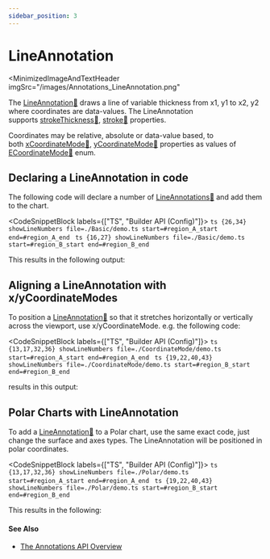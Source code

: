 ```yaml
---
sidebar_position: 3
---
```


# LineAnnotation

<MinimizedImageAndTextHeader 
    imgSrc="/images/Annotations_LineAnnotation.png"
>
The [LineAnnotation:blue_book:](https://www.scichart.com/documentation/js/current/typedoc/classes/lineannotation.html) draws a line of variable thickness from x1, y1 to x2, y2 where coordinates are data-values. The LineAnnotation supports [strokeThickness:blue_book:](https://www.scichart.com/documentation/js/current/typedoc/classes/lineannotation.html#strokethickness), [stroke:blue_book:](https://www.scichart.com/documentation/js/current/typedoc/classes/lineannotation.html#stroke) properties.

Coordinates may be relative, absolute or data-value based, to both [xCoordinateMode:blue_book:](https://www.scichart.com/documentation/js/current/typedoc/classes/annotationbase.html#xcoordinatemode), [yCoordinateMode:blue_book:](https://www.scichart.com/documentation/js/current/typedoc/classes/annotationbase.html#ycoordinatemode) properties as values of [ECoordinateMode:blue_book:](https://www.scichart.com/documentation/js/current/typedoc/enums/ecoordinatemode.html) enum.
</MinimizedImageAndTextHeader>

Declaring a LineAnnotation in code
----------------------------------

The following code will declare a number of [LineAnnotations:blue_book:](https://www.scichart.com/documentation/js/current/typedoc/classes/lineannotation.html) and add them to the chart.

<CodeSnippetBlock labels={["TS", "Builder API (Config)"]}>
    ```ts {26,34} showLineNumbers file=./Basic/demo.ts start=#region_A_start end=#region_A_end
    ```
    ```ts {16,27} showLineNumbers file=./Basic/demo.ts start=#region_B_start end=#region_B_end
    ```
</CodeSnippetBlock>

This results in the following output:

<LiveDocSnippet name="./Basic/demo" />

Aligning a LineAnnotation with x/yCoordinateModes
-------------------------------------------------

To position a [LineAnnotation:blue_book:](https://www.scichart.com/documentation/js/current/typedoc/classes/lineannotation.html) so that it stretches horizontally or vertically across the viewport, use x/yCoordinateMode. e.g. the following code:

<CodeSnippetBlock labels={["TS", "Builder API (Config)"]}>
    ```ts {13,17,32,36} showLineNumbers file=./CoordinateMode/demo.ts start=#region_A_start end=#region_A_end
    ```
    ```ts {19,22,40,43} showLineNumbers file=./CoordinateMode/demo.ts start=#region_B_start end=#region_B_end
    ```
</CodeSnippetBlock>

results in this output:

<LiveDocSnippet name="./CoordinateMode/demo" />

Polar Charts with LineAnnotation
--------------------------------------------

To add a [LineAnnotation:blue_book:](https://www.scichart.com/documentation/js/current/typedoc/classes/lineannotation.html) to a Polar chart, use the same exact code, just change the surface and axes types. The LineAnnotation will be positioned in polar coordinates.

<CodeSnippetBlock labels={["TS", "Builder API (Config)"]}>
    ```ts {13,17,32,36} showLineNumbers file=./Polar/demo.ts start=#region_A_start end=#region_A_end
    ```
    ```ts {19,22,40,43} showLineNumbers file=./Polar/demo.ts start=#region_B_start end=#region_B_end
    ```
</CodeSnippetBlock>

This results in the following:

<LiveDocSnippet name="./Polar/demo" />

#### See Also

* [The Annotations API Overview](/docs/2d-charts/annotations-api/annotations-api-overview)